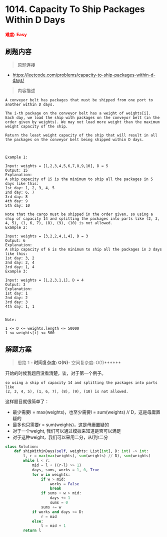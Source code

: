 # 1014. Capacity To Ship Packages Within D Days

**<font color=red>难度: Easy</font>**

## 刷题内容

> 原题连接

* https://leetcode.com/problems/capacity-to-ship-packages-within-d-days/

> 内容描述

```
A conveyor belt has packages that must be shipped from one port to another within D days.

The i-th package on the conveyor belt has a weight of weights[i].  Each day, we load the ship with packages on the conveyor belt (in the order given by weights). We may not load more weight than the maximum weight capacity of the ship.

Return the least weight capacity of the ship that will result in all the packages on the conveyor belt being shipped within D days.

 

Example 1:

Input: weights = [1,2,3,4,5,6,7,8,9,10], D = 5
Output: 15
Explanation: 
A ship capacity of 15 is the minimum to ship all the packages in 5 days like this:
1st day: 1, 2, 3, 4, 5
2nd day: 6, 7
3rd day: 8
4th day: 9
5th day: 10

Note that the cargo must be shipped in the order given, so using a ship of capacity 14 and splitting the packages into parts like (2, 3, 4, 5), (1, 6, 7), (8), (9), (10) is not allowed. 
Example 2:

Input: weights = [3,2,2,4,1,4], D = 3
Output: 6
Explanation: 
A ship capacity of 6 is the minimum to ship all the packages in 3 days like this:
1st day: 3, 2
2nd day: 2, 4
3rd day: 1, 4
Example 3:

Input: weights = [1,2,3,1,1], D = 4
Output: 3
Explanation: 
1st day: 1
2nd day: 2
3rd day: 3
4th day: 1, 1
 

Note:

1 <= D <= weights.length <= 50000
1 <= weights[i] <= 500
```

## 解题方案

> 思路 1
******- 时间复杂度: O(N)******- 空间复杂度: O(1)******

开始的时候我题目没看清楚，诶，对于第一个例子。
```Note that the cargo must be shipped in the order given, 
so using a ship of capacity 14 and splitting the packages into parts like 
(2, 3, 4, 5), (1, 6, 7), (8), (9), (10) is not allowed.
```

这样题目就很简单了：
- 最少需要l = max(weights)，也至少需要l = sum(weights) // D，这是毋庸置疑的
- 最多也只需要r = sum(weights)，这是毋庸置疑的
- 对于一个weight, 我们可以通过模拟来知道是否可以满足
- 对于这种weight，我们可以采用二分，从l到r二分

```python
class Solution:
    def shipWithinDays(self, weights: List[int], D: int) -> int:
        l, r = max(max(weights), sum(weights) // D), sum(weights)
        while l < r:
            mid = l + ((r-l) >> 1)
            days, sums, works = 1, 0, True
            for w in weights:
                if w > mid:
                    works = False
                    break
                if sums + w > mid:
                    days += 1
                    sums = 0
                sums += w
            if works and days <= D:
                r = mid
            else:
                l = mid + 1
        return l
```



























